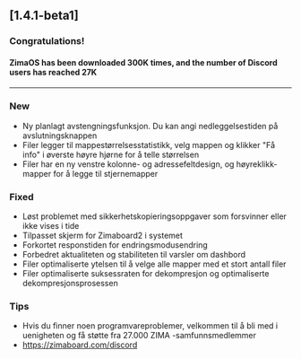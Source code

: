 ## [1.4.1-beta1]
### Congratulations! 
#### ZimaOS has been downloaded 300K times, and the number of Discord users has reached 27K
---
### New
- Ny planlagt avstengningsfunksjon. Du kan angi nedleggelsestiden på avslutningsknappen
- Filer legger til mappestørrelsesstatistikk, velg mappen og klikker "Få info" i øverste høyre hjørne for å telle størrelsen
- Filer har en ny venstre kolonne- og adressefeltdesign, og høyreklikk-mapper for å legge til stjernemapper
### Fixed
- Løst problemet med sikkerhetskopieringsoppgaver som forsvinner eller ikke vises i tide
- Tilpasset skjerm for Zimaboard2 i systemet
- Forkortet responstiden for endringsmodusendring
- Forbedret aktualiteten og stabiliteten til varsler om dashbord
- Filer optimaliserte ytelsen til å velge alle mapper med et stort antall filer
- Filer optimaliserte suksessraten for dekompresjon og optimaliserte dekompresjonsprosessen
### Tips
- Hvis du finner noen programvareproblemer, velkommen til å bli med i uenigheten og få støtte fra 27.000 ZIMA -samfunnsmedlemmer
- <a href = "https://zimaboard.com/discord" target = "_ blank" style = "color: blue"> https://zimaboard.com/discord </a>
